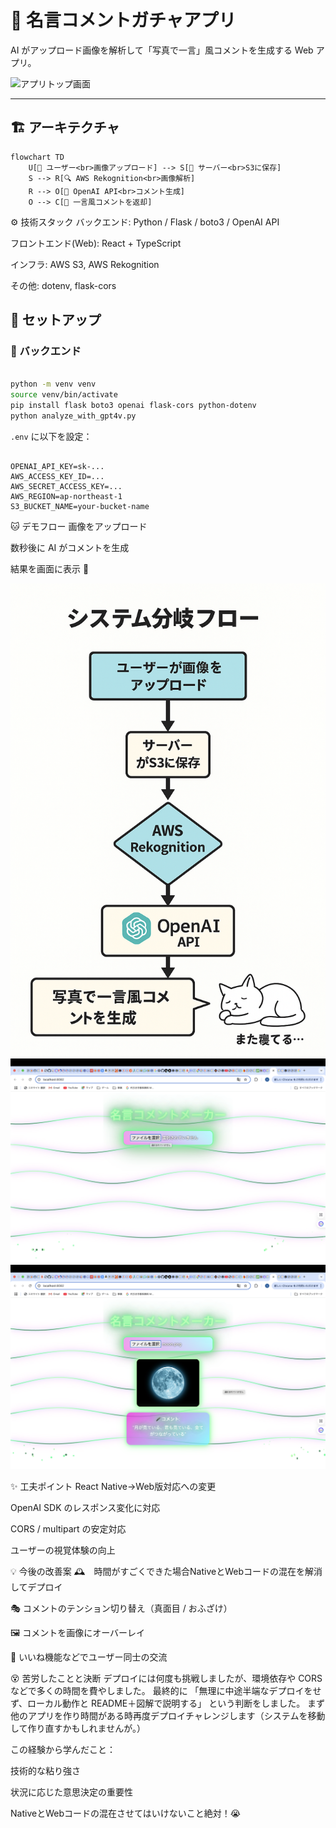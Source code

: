 # 📸 名言コメントガチャアプリ
AI がアップロード画像を解析して「写真で一言」風コメントを生成する Web アプリ。

![アプリトップ画面](images/top_screenshot.png)

---

## 🏗️ アーキテクチャ
```mermaid
flowchart TD
    U[🧑 ユーザー<br>画像アップロード] --> S[💾 サーバー<br>S3に保存]
    S --> R[🔍 AWS Rekognition<br>画像解析]
    R --> O[🤖 OpenAI API<br>コメント生成]
    O --> C[💬 一言風コメントを返却]
```
⚙️ 技術スタック
バックエンド: Python / Flask / boto3 / OpenAI API

フロントエンド(Web): React + TypeScript

インフラ: AWS S3, AWS Rekognition

その他: dotenv, flask-cors


## 🚀 セットアップ

### 🔧 バックエンド

```bash

python -m venv venv
source venv/bin/activate
pip install flask boto3 openai flask-cors python-dotenv
python analyze_with_gpt4v.py
```

`.env` に以下を設定：

```env

OPENAI_API_KEY=sk-...
AWS_ACCESS_KEY_ID=...
AWS_SECRET_ACCESS_KEY=...
AWS_REGION=ap-northeast-1
S3_BUCKET_NAME=your-bucket-name
```
🐱 デモフロー
画像をアップロード

数秒後に AI がコメントを生成

結果を画面に表示 🎉

![手順画面](images/tezyunn_screenshot.png)
![選択画面](images/senntaku_screenshot.png)
![結果画面](images/kekka_screenshot.png)

✨ 工夫ポイント
React Native→Web版対応への変更

OpenAI SDK のレスポンス変化に対応

CORS / multipart の安定対応

ユーザーの視覚体験の向上

💡 今後の改善案
🕰️　時間がすごくできた場合NativeとWebコードの混在を解消してデプロイ

🎭 コメントのテンション切り替え（真面目 / おふざけ）

🖼️ コメントを画像にオーバーレイ

👥 いいね機能などでユーザー同士の交流

😵 苦労したことと決断
デプロイには何度も挑戦しましたが、環境依存や CORS などで多くの時間を費やしました。
最終的に 「無理に中途半端なデプロイをせず、ローカル動作と README＋図解で説明する」 という判断をしました。
まず他のアプリを作り時間がある時再度デプロイチャレンジします（システムを移動して作り直すかもしれませんが。）

この経験から学んだこと：

技術的な粘り強さ

状況に応じた意思決定の重要性

NativeとWebコードの混在させてはいけないこと絶対！😭



